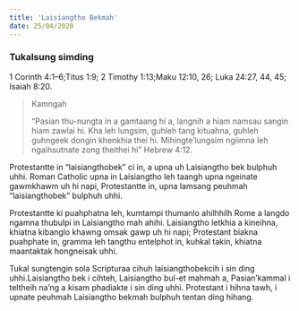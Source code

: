 ```yaml
---
title: 'Laisiangtho Bekmah'
date: 25/04/2020
---
```


### Tukalsung simding
1 Corinth 4:1–6;Titus 1:9; 2 Timothy 1:13;Maku 12:10, 26; Luka 24:27, 44, 45; Isaiah 8:20.

> <p>Kamngah</p>
> “Pasian thu-nungta in a gamtaang hi a, langnih a hiam namsau sangin hiam zawlai hi. Kha leh lungsim, guhleh tang kituahna, guhleh guhngeek dongin khenkhia thei hi. Mihingte’lungsim ngiimna leh ngaihsutnate zong theithei hi” Hebrew 4:12.

Protestantte in “laisiangthobek” ci in, a upna uh Laisiangtho bek bulphuh uhhi. Roman Catholic upna in Laisiangtho leh taangh upna ngeinate gawmkhawm uh hi napi, Protestantte in, upna lamsang peuhmah “laisiangthobek” bulphuh uhhi.

Protestantte ki puahphatna leh, kumtampi thumanlo ahilhhilh Rome a langdo ngamna thubulpi in Laisiangtho mah ahihi. Laisiangtho letkhia a kineihna, khiatna kibanglo khawng omsak gawp uh hi napi; Protestant biakna puahphate in, gramma leh tangthu entelphot in, kuhkal takin, khiatna maantaktak hongneisak uhhi.

Tukal sungtengin sola Scripturaa cihuh laisiangthobekcih i sin ding uhhi.Laisiangtho bek i cihteh, Laisiangtho bul-et mahmah a, Pasian’kammal i teltheih na’ng a kisam phadiakte i sin ding uhhi. Protestant i hihna tawh, i upnate peuhmah Laisiangtho bekmah bulphuh tentan ding hihang.